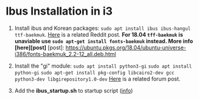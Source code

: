 # Ibus Installation in i3


1. Install ibus and Korean packages: `sudo apt install ibus ibus-hangul ttf-baekmuk`. [Here](https://www.reddit.com/r/i3wm/comments/5i3hsl/i_cant_type_in_korean_without_logging_into_gnome/) is a related Reddit post.
**For 18.04 `tff-baekmuk` is unaviable use `sudo apt-get install fonts-baekmuk` instead. More info [here][post]**
[post]: https://ubuntu.pkgs.org/18.04/ubuntu-universe-i386/fonts-baekmuk_2.2-12_all.deb.html
2. Install the "gi" module: 
	`sudo apt install python3-gi`
	`sudo apt install python-gi`
	`sudo apt-get install pkg-config libcairo2-dev gcc python3-dev libgirepository1.0-dev`
[Here](https://askubuntu.com/questions/80448/what-would-cause-the-gi-module-to-be-missing-from-python) is a related forum post.

3. Add the **ibus_startup.sh** to startup script ([info](https://linuxconfig.org/how-to-automatically-execute-shell-script-at-startup-boot-on-systemd-linux))
